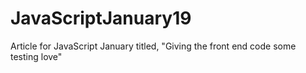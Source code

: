 # JavaScriptJanuary19
Article for JavaScript January titled, "Giving the front end code some testing love"
